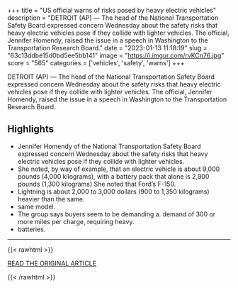 +++
title = "US official warns of risks posed by heavy electric vehicles"
description = "DETROIT (AP) — The head of the National Transportation Safety Board expressed concern Wednesday about the safety risks that heavy electric vehicles pose if they collide with lighter vehicles. The official, Jennifer Homendy, raised the issue in a speech in Washington to the Transportation Research Board."
date = "2023-01-13 11:18:19"
slug = "63c13ddbe15d0bd5ee5bb141"
image = "https://i.imgur.com/rvKCn76.jpg"
score = "565"
categories = ['vehicles', 'safety', 'warns']
+++

DETROIT (AP) — The head of the National Transportation Safety Board expressed concern Wednesday about the safety risks that heavy electric vehicles pose if they collide with lighter vehicles. The official, Jennifer Homendy, raised the issue in a speech in Washington to the Transportation Research Board.

## Highlights

- Jennifer Homendy of the National Transportation Safety Board expressed concern Wednesday about the safety risks that heavy electric vehicles pose if they collide with lighter vehicles.
- She noted, by way of example, that an electric vehicle is about 9,000 pounds (4,000 kilograms), with a battery pack that alone is 2,900 pounds (1,300 kilograms) She noted that Ford’s F-150.
- Lightning is about 2,000 to 3,000 dollars (900 to 1,350 kilograms) heavier than the same.
- same model.
- The group says buyers seem to be demanding a. demand of 300 or more miles per charge, requiring heavy.
- batteries.

---

{{< rawhtml >}}
  <p class="article-category">
    <a target="_blank" href="https://apnews.com/article/technology-road-safety-national-transportation-board-automotive-accidents-dd5c4260f68e9f5dcb430a02cc939f6b">READ THE ORIGINAL ARTICLE</a>
  </p>
{{< /rawhtml >}}

